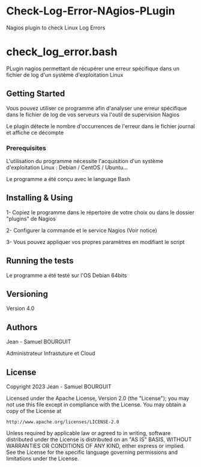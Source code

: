 # Check-Log-Error-NAgios-PLugin

Nagios plugin to check Linux Log Errors

# check_log_error.bash

PLugin nagios permettant de récupérer une erreur spécifique dans un fichier de log d'un système d'exploitation Linux

## Getting Started

Vous pouvez utiliser ce programme afin d'analyser une erreur spécifique dans le fichier de log de vos serveurs via l'outil de supervision Nagios

Le plugin détecte le nombre d'occurrences de l'erreur dans le fichier journal et affiche ce décompte

### Prerequisites

L'utilisation du programme nécessite l'acquisition d'un système d'exploitation Linux : Debian / CentOS / Ubuntu...

Le programme a été conçu avec le language Bash

## Installing & Using

1- Copiez le programme dans le répertoire de votre choix ou dans le dossier "plugins" de Nagios

2- Configurer la commande et le service Nagios (Voir notice)

3- Vous pouvez appliquer vos propres paramètres en modifiant le script

## Running the tests

Le programme a été testé sur l'OS Debian 64bits

## Versioning

Version 4.0

## Authors

Jean - Samuel BOURGUIT 

Administrateur Infrastuture et Cloud

## License
Copyright 2023 Jean - Samuel BOURGUIT

Licensed under the Apache License, Version 2.0 (the "License");
you may not use this file except in compliance with the License.
You may obtain a copy of the License at

    http://www.apache.org/licenses/LICENSE-2.0

Unless required by applicable law or agreed to in writing, software
distributed under the License is distributed on an "AS IS" BASIS,
WITHOUT WARRANTIES OR CONDITIONS OF ANY KIND, either express or implied.
See the License for the specific language governing permissions and
limitations under the License.
